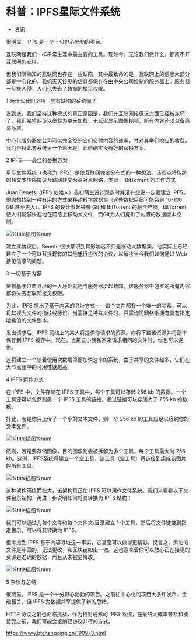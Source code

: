 # 科普：IPFS星际文件系统

- [资讯](https://www.btchangqing.cn/zixun)

很明显，IPFS 是一个十分野心勃勃的项目。

互联网是我们一样平常生涯中最主要的工具。现如今，无论我们做什么，都离不开互联网的支持。

但我们所熟知的互联网也存在一些缺陷，其中最致命的是，互联网上的信息大部分都是中心化的。我们天天接见的信息都保存在由中央公司控制的服务器上。服务器一旦被入侵，人们也失去了数据的接见权限。

1 为什么我们坚持一套有缺陷的系统呢？

说到底，我们坚持这种模式的真正原因是，我们在互联网接见这方面已经被宠坏了。我们希望网页以毫秒为单元加载，无延迟显示图像视频，所有内容还须具备高清品质。

中心化服务器使公司可以完全控制它们交付内容的速率，并对其举行响应的收费。我们坚持此套系统另一个原因是，此前确实没有好的替换方案。

2 IPFS——最佳的替换方案

星际文件系统（也称为 IPFS）是使互联网完全分布式的一种想法。该观点将传统的超文本传输协议互联网转变为点对点网络，类似于 BitTorrent 的工作方式。

Juan Benets（IPFS 创始人）最初萌生设计观点时并没有想说一定要建立 IPFS。他原想找到一种有用的方式来移动科学数据集（这些数据巨细可能会是 10-100 GB 甚至更大）。IPFS 的设计看起来像 Git 和 BitTorrent 的融合产物。BitTorrent 使人们能够快速地在网络上移动大文件，而Git为人们提供了内置的数据版本控制。

![%title插图%num](https://btc17.oss-cn-shenzhen.aliyuncs.com/2021/2/FJRZ3u.jpeg)



建立此协议后，Benets 很快意识到其影响远不只是移动大数据集。他实际上已经建立了一个可以替换现有的其他盛行协议的协议，以解决当今我们如何通过 Web 接见信息的问题。

3 一切基于内容

依赖基于位置寻址的一大坏处就是当服务器泛起故障，该服务器中包罗的所有内容都将失去互联网接见权限。

为此，IPFS 提出了基于内容的寻址方式——每个文件都有一个唯一的哈希，可以将其视为文件的指纹或标识。当需接见特殊文件时，只需询问网络谁拥有具有指定哈希值的文件副本。

发出请求后，IPFS 网络上的某人将提供你请求的资源。你将下载该资源并将副本保存到 IPFS 缓存中。现在，当第三小我私家来请求相同的文件时，你也可以提供。

这将建立一个随着使用次数增添而加快速率的系统，由于共享的文件越多，它们在大节点组中的可用性就越高。

4 IPFS 运作方式

在 IPFS 中，文件存储在 IPFS 工具中，每个工具可以存储 256 kb 的数据。一个工具还可以包罗到另一个 IPFS 工具的链接，通过链接可以存储大于 256 kb 的数据。

好比，若是你只上传了一个小的文本文件，则一个 256 kb 的工具应足以容纳你的文本文件。

![%title插图%num](https://btc17.oss-cn-shenzhen.aliyuncs.com/2021/2/eU3iQn.jpeg)



然则，若是要存储图像，目的图像则会被拆解为多个工具，每个工具最大为 256 kb。这时，IPFS系统将建立一个空工具，该工具（空工具）将链接到组成该图片的所有工具。

![%title插图%num](https://btc17.oss-cn-shenzhen.aliyuncs.com/2021/2/2qqQnq.jpeg)



这种架构简练而壮大，该架构真正使 IPFS 可以用作文件系统。我们来看看以下文件目录结构，再进一步说明如何将其转换为 IPFS 结构：

![%title插图%num](https://btc17.oss-cn-shenzhen.aliyuncs.com/2021/2/mUZVjq.jpeg)



我们可以通过为每个文件和每个文件夹/目录建立 1 个工具，然后将文件链接到指定目录，可以将其转换为 IPFS。

但考虑到 IPFS 基于内容寻址这一事实，它甚至可以做得更精彩。换言之，添加的文件是牢固的，无法更改，和区块链如出一辙。这也意味着你可以放心正在接见的资源是准确的数据，而且从未被更悔改。

![%title插图%num](https://btc17.oss-cn-shenzhen.aliyuncs.com/2021/2/IRzUZv.jpeg)



5 杂谈与总结

很明显，IPFS 是一个十分野心勃勃的项目。之前往中心化的项目大多和发币、金融相关，但 IPFS 为数据共享提供了新的思绪。

HTTP 协议之前也面临挑战，作为相对成熟的 IPFS 系统，在最终大概率普及和被接受之前，我们可能会接纳双协议并行的方式。



https://www.btchangqing.cn/190973.html
